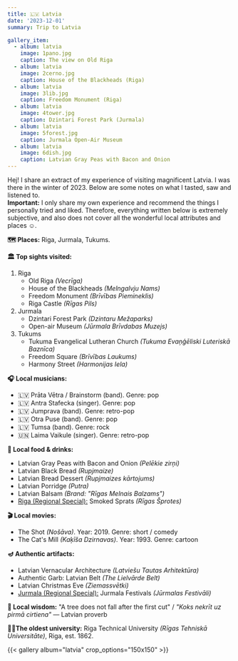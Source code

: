 ```yaml
---
title: 🇱🇻 Latvia 
date: '2023-12-01'
summary: Trip to Latvia

gallery_item:
  - album: latvia
    image: 1pano.jpg
    caption: The view on Old Riga
  - album: latvia
    image: 2cerno.jpg
    caption: House of the Blackheads (Riga)
  - album: latvia
    image: 3lib.jpg
    caption: Freedom Monument (Riga)
  - album: latvia
    image: 4tower.jpg
    caption: Dzintari Forest Park (Jurmala)
  - album: latvia
    image: 5forest.jpg
    caption: Jurmala Open-Air Museum
  - album: latvia
    image: 6dish.jpg
    caption: Latvian Gray Peas with Bacon and Onion
---
```

Hej! I share an extract of my experience of visiting magnificent Latvia. I was there in the winter of 2023. Below are some notes on what I tasted, saw and listened to.<br>
<b>Important:</b> I only share my own experience and recommend the things I personally tried and liked. Therefore, everything written below is extremely subjective, and also does not cover all the wonderful local attributes and places ☺️.

<b>🗺 Places:</b> Riga, Jurmala, Tukums.<br>

<b>🏛 Top sights visited: </b>
1. Riga
    - Old Riga <i>(Vecrīga)</i>
    - House of the Blackheads <i>(Melngalvju Nams)</i>
    - Freedom Monument <i>(Brīvības Piemineklis)</i>
    - Riga Castle <i>(Rīgas Pils)</i>
2. Jurmala
    - Dzintari Forest Park <i>(Dzintaru Mežaparks)</i>
    - Open-air Museum <i>(Jūrmala Brīvdabas Muzejs)</i>
3. Tukums
    - Tukuma Evangelical Lutheran Church <i>(Tukuma Evaņģēliski Luteriskā Baznīca)</i>
    - Freedom Square <i>(Brīvības Laukums)</i>
    - Harmony Street <i>(Harmonijas Iela)</i>


<b>🎧 Local musicians: </b>
- 🇱🇻 Prāta Vētra / Brainstorm (band). Genre: pop 
- 🇱🇻 Antra Stafecka (singer). Genre: pop
- 🇱🇻 Jumprava (band). Genre: retro-pop
- 🇱🇻 Otra Puse (band). Genre: pop
- 🇱🇻 Tumsa (band). Genre: rock
- 🇺🇳 Laima Vaikule (singer). Genre: retro-pop 


<b>🥘 Local food & drinks: </b>
- Latvian Gray Peas with Bacon and Onion <i>(Pelēkie zirņi)</i>
- Latvian Black Bread <i>(Rupjmaize)</i>
- Latvian Bread Dessert <i>(Rupjmaizes kārtojums)</i>
- Latvian Porridge <i>(Putra)</i>
- Latvian Balsam <i>(Brand: "Rīgas Melnais Balzams")</i>
- <u>Riga (Regional Special):</u> Smoked Sprats <i>(Rīgas Šprotes)</i>

<b>🎬 Local movies:</b>
- The Shot <i>(Nošāva)</i>. Year: 2019. Genre: short / comedy
- The Cat's Mill <i>(Kaķīša Dzirnavas)</i>. Year: 1993. Genre: cartoon


<b>🪔 Authentic artifacts:</b>
- Latvian Vernacular Architecture <i>(Latviešu Tautas Arhitektūra)</i> 
- Authentic Garb: Latvian Belt <i>(The Lielvārde Belt)</i> 
- Latvian Christmas Eve <i>(Ziemassvētki)</i> 
- <u>Jurmala (Regional Special):</u> Jurmala Festivals <i>(Jūrmalas Festivāli)</i>

<b>🦉 Local wisdom:</b> "A tree does not fall after the first cut" / <i>"Koks nekrīt uz pirmā cirtiena"</i> — Latvian proverb

<b>👨‍🎓The oldest university:</b> Riga Technical University <i>(Rīgas Tehniskā Universitāte)</i>, Riga, est. 1862. 

{{< gallery album="latvia" crop_options="150x150" >}}
   

